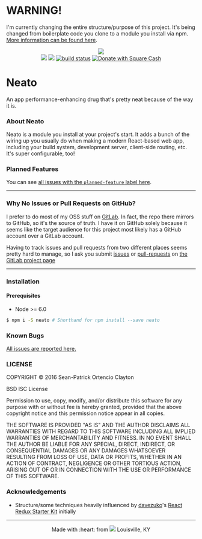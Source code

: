 # WARNING!

I'm currently changing the entire structure/purpose of this project. It's being changed from boilerplate code you clone to a module you install via npm. [More information can be found here].

[More information can be found here]: https://gitlab.com/seanclayton/neato/issues/9

<div align="center">
  <img style="max-width:768px;" src="https://gitlab.com/seanclayton/neato/raw/master/logo.png" />
  <br />
  <!-- Dependency Status -->
  <a href="https://david-dm.org/sean-clayton/neato" title="Dependency status"><img src="https://david-dm.org/sean-clayton/neato.svg"/></a>
  <!-- devDependency Status -->
  <a href="https://david-dm.org/sean-clayton/neato#info=devDependencies" title="devDependency status"><img src="https://david-dm.org/sean-clayton/neato/dev-status.svg"/></a>
  <!-- Build Status -->
  <a href="https://gitlab.com/seanclayton/neato/commits/master"><img alt="build status" src="https://gitlab.com/seanclayton/neato/badges/master/build.svg" /></a>
  <!-- Donations -->
  <a href="https://cash.me/$seanc">
    <img src="https://img.shields.io/badge/square-donate-green.svg" alt="Donate with Square Cash" />
  </a>
</div>

# Neato
An app performance-enhancing drug that's pretty neat because of the way it is.

### About Neato

Neato is a module you install at your project's start. It adds a bunch of the wiring up you usually do when making a modern React-based web app, including your build system, development server, client-side routing, etc. It's super configurable, too!

### Planned Features

You can see [all issues with the `planned-feature` label here].

[all issues with the `planned-feature` label here]: https://gitlab.com/seanclayton/neato/issues?label_name%5B%5D=planned-feature

***

### Why No Issues or Pull Requests on GitHub?
I prefer to do most of my OSS stuff on [GitLab]. In fact, the repo there mirrors to GitHub, so it's the source of truth. I have it on GitHub solely because it seems like the target audience for this project most likely has a GitHub account over a GitLab account.

Having to track issues and pull requests from two different places seems pretty hard to manage, so I ask you submit [issues] or [pull-requests] on [the GitLab project page]

[GitLab]: https://gitlab.com
[issues]: https://gitlab.com/seanclayton/neato/issues
[pull-requests]: https://gitlab.com/seanclayton/neato/merge_requests
[the GitLab project page]: https://gitlab.com/seanclayton/neato

***

### Installation

#### Prerequisites

- Node >= 6.0

```sh
$ npm i -S neato # Shorthand for npm install --save neato
```

### Known Bugs

[All issues are reported here.](https://gitlab.com/seanclayton/neato/issues)

### LICENSE

COPYRIGHT &copy; 2016 Sean-Patrick Ortencio Clayton

BSD ISC License

Permission to use, copy, modify, and/or distribute this software for any
purpose with or without fee is hereby granted, provided that the above
copyright notice and this permission notice appear in all copies.

THE SOFTWARE IS PROVIDED "AS IS" AND THE AUTHOR DISCLAIMS ALL WARRANTIES
WITH REGARD TO THIS SOFTWARE INCLUDING ALL IMPLIED WARRANTIES OF
MERCHANTABILITY AND FITNESS. IN NO EVENT SHALL THE AUTHOR BE LIABLE FOR
ANY SPECIAL, DIRECT, INDIRECT, OR CONSEQUENTIAL DAMAGES OR ANY DAMAGES
WHATSOEVER RESULTING FROM LOSS OF USE, DATA OR PROFITS, WHETHER IN AN
ACTION OF CONTRACT, NEGLIGENCE OR OTHER TORTIOUS ACTION, ARISING OUT OF
OR IN CONNECTION WITH THE USE OR PERFORMANCE OF THIS SOFTWARE.

### Acknowledgements

- Structure/some techniques heavily influenced by [davezuko]'s [React Redux Starter Kit] initially

[React Redux Starter Kit]: https://github.com/davezuko/react-redux-starter-kit
[davezuko]: https://github.com/davezuko

- - -

<div align="center">
  Made with :heart: from <img src="https://cdn.rawgit.com/sean-clayton/13721b3d1dadcefec06279aee37688f6/raw/d739621b15b24544605bb2e5c5d3eb364a4c9842/fleur-de-lis.svg" /> Louisville, KY
</div>
